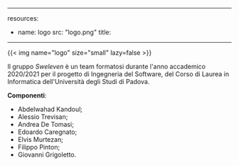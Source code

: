 
---

resources:
  - name: logo
    src: "logo.png"
    title: 
---


{{< img name="logo" size="small" lazy=false >}}

Il gruppo *Sweleven* è un team formatosi durante l'anno accademico 2020/2021 per il progetto di Ingegneria del Software, del Corso di Laurea in Informatica dell'Università degli Studi di Padova.

**Componenti**:
+ Abdelwahad Kandoul;
+ Alessio Trevisan;
+ Andrea De Tomasi;
+ Edoardo Caregnato;
+ Elvis Murtezan;
+ Filippo Pinton;
+ Giovanni Grigoletto.